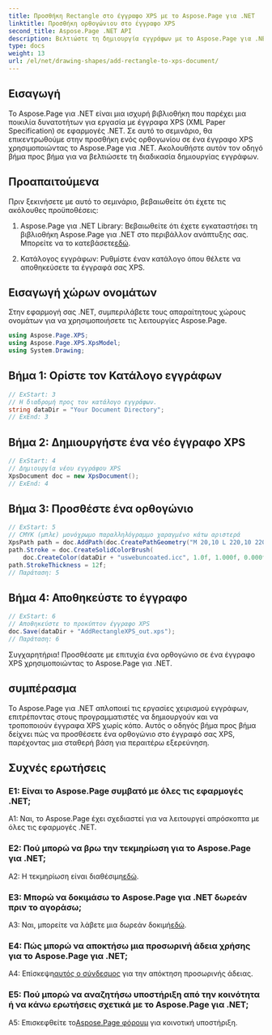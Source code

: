 ```yaml
---
title: Προσθήκη Rectangle στο έγγραφο XPS με το Aspose.Page για .NET
linktitle: Προσθήκη ορθογώνιου στο έγγραφο XPS
second_title: Aspose.Page .NET API
description: Βελτιώστε τη δημιουργία εγγράφων με το Aspose.Page για .NET. Μάθετε πώς να προσθέτετε ορθογώνια σε έγγραφα XPS σε αυτό το βήμα προς βήμα σεμινάριο.
type: docs
weight: 13
url: /el/net/drawing-shapes/add-rectangle-to-xps-document/
---
```

## Εισαγωγή

Το Aspose.Page για .NET είναι μια ισχυρή βιβλιοθήκη που παρέχει μια ποικιλία δυνατοτήτων για εργασία με έγγραφα XPS (XML Paper Specification) σε εφαρμογές .NET. Σε αυτό το σεμινάριο, θα επικεντρωθούμε στην προσθήκη ενός ορθογωνίου σε ένα έγγραφο XPS χρησιμοποιώντας το Aspose.Page για .NET. Ακολουθήστε αυτόν τον οδηγό βήμα προς βήμα για να βελτιώσετε τη διαδικασία δημιουργίας εγγράφων.

## Προαπαιτούμενα

Πριν ξεκινήσετε με αυτό το σεμινάριο, βεβαιωθείτε ότι έχετε τις ακόλουθες προϋποθέσεις:

1.  Aspose.Page για .NET Library: Βεβαιωθείτε ότι έχετε εγκαταστήσει τη βιβλιοθήκη Aspose.Page για .NET στο περιβάλλον ανάπτυξης σας. Μπορείτε να το κατεβάσετε[εδώ](https://releases.aspose.com/page/net/).

2. Κατάλογος εγγράφων: Ρυθμίστε έναν κατάλογο όπου θέλετε να αποθηκεύσετε τα έγγραφά σας XPS.

## Εισαγωγή χώρων ονομάτων

Στην εφαρμογή σας .NET, συμπεριλάβετε τους απαραίτητους χώρους ονομάτων για να χρησιμοποιήσετε τις λειτουργίες Aspose.Page.

```csharp
using Aspose.Page.XPS;
using Aspose.Page.XPS.XpsModel;
using System.Drawing;
```

## Βήμα 1: Ορίστε τον Κατάλογο εγγράφων

```csharp
// ExStart: 3
// Η διαδρομή προς τον κατάλογο εγγράφων.
string dataDir = "Your Document Directory";
// ExEnd: 3
```

## Βήμα 2: Δημιουργήστε ένα νέο έγγραφο XPS

```csharp
// ExStart: 4
// Δημιουργία νέου εγγράφου XPS
XpsDocument doc = new XpsDocument();
// ExEnd: 4
```

## Βήμα 3: Προσθέστε ένα ορθογώνιο

```csharp
// ExStart: 5
// CMYK (μπλε) μονόχρωμο παραλληλόγραμμο χαραγμένο κάτω αριστερά
XpsPath path = doc.AddPath(doc.CreatePathGeometry("M 20,10 L 220,10 220,100 20,100 Z"));
path.Stroke = doc.CreateSolidColorBrush(
    doc.CreateColor(dataDir + "uswebuncoated.icc", 1.0f, 1.000f, 0.000f, 0.000f, 0.000f));
path.StrokeThickness = 12f;
// Παράταση: 5
```

## Βήμα 4: Αποθηκεύστε το έγγραφο

```csharp
// ExStart: 6
// Αποθηκεύστε το προκύπτον έγγραφο XPS
doc.Save(dataDir + "AddRectangleXPS_out.xps");
// Παράταση: 6
```

Συγχαρητήρια! Προσθέσατε με επιτυχία ένα ορθογώνιο σε ένα έγγραφο XPS χρησιμοποιώντας το Aspose.Page για .NET.

## συμπέρασμα

Το Aspose.Page για .NET απλοποιεί τις εργασίες χειρισμού εγγράφων, επιτρέποντας στους προγραμματιστές να δημιουργούν και να τροποποιούν έγγραφα XPS χωρίς κόπο. Αυτός ο οδηγός βήμα προς βήμα δείχνει πώς να προσθέσετε ένα ορθογώνιο στο έγγραφό σας XPS, παρέχοντας μια σταθερή βάση για περαιτέρω εξερεύνηση.

## Συχνές ερωτήσεις

### Ε1: Είναι το Aspose.Page συμβατό με όλες τις εφαρμογές .NET;

A1: Ναι, το Aspose.Page έχει σχεδιαστεί για να λειτουργεί απρόσκοπτα με όλες τις εφαρμογές .NET.

### Ε2: Πού μπορώ να βρω την τεκμηρίωση για το Aspose.Page για .NET;

 A2: Η τεκμηρίωση είναι διαθέσιμη[εδώ](https://reference.aspose.com/page/net/).

### Ε3: Μπορώ να δοκιμάσω το Aspose.Page για .NET δωρεάν πριν το αγοράσω;

 A3: Ναι, μπορείτε να λάβετε μια δωρεάν δοκιμή[εδώ](https://releases.aspose.com/).

### Ε4: Πώς μπορώ να αποκτήσω μια προσωρινή άδεια χρήσης για το Aspose.Page για .NET;

 Α4: Επίσκεψη[αυτός ο σύνδεσμος](https://purchase.aspose.com/temporary-license/) για την απόκτηση προσωρινής άδειας.

### Ε5: Πού μπορώ να αναζητήσω υποστήριξη από την κοινότητα ή να κάνω ερωτήσεις σχετικά με το Aspose.Page για .NET;

 A5: Επισκεφθείτε το[Aspose.Page φόρουμ](https://forum.aspose.com/c/page/39) για κοινοτική υποστήριξη.